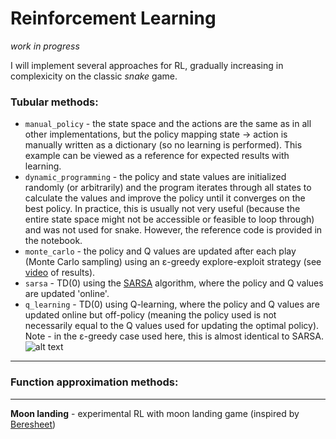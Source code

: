 # Reinforcement Learning

_work in progress_

I will implement several approaches for RL, gradually increasing in complexicity on the classic _snake_ game.

### Tubular methods:
* `manual_policy` - the state space and the actions are the same as in all other implementations, but the policy mapping state &rarr; action is manually written as a dictionary (so no learning is performed). This example can be viewed as a reference for expected results with learning.  
* `dynamic_programming` - the policy and state values are initialized randomly (or arbitrarily) and the program iterates through all states to calculate the values and improve the policy until it converges on the best policy. In practice, this is usually not very useful (because the entire state space might not be accessible or feasible to loop through) and was not used for snake. However, the reference code is provided in the notebook.  
* `monte_carlo` - the policy and Q values are updated after each play (Monte Carlo sampling) using an ε-greedy explore-exploit strategy (see [video](https://www.youtube.com/watch?v=l0sFUU7vScA) of results).   
* `sarsa` - TD(0) using the [SARSA](https://en.wikipedia.org/wiki/State%E2%80%93action%E2%80%93reward%E2%80%93state%E2%80%93action) algorithm, where the policy and Q values are updated 'online'.   
* `q_learning` - TD(0) using Q-learning, where the policy and Q values are updated online but off-policy (meaning the policy used is not necessarily equal to the Q values used for updating the optimal policy). Note - in the ε-greedy case used here, this is almost identical to SARSA.  
![alt text](https://github.com/ralhadeff/machine-learning-tools/blob/master/ReinforcementLearning/animations/monte_carlo.gif "RL example (Monte Carlo)")
---
### Function approximation methods:

---

**Moon landing** - experimental RL with moon landing game (inspired by [Beresheet](https://en.wikipedia.org/wiki/Beresheet))
